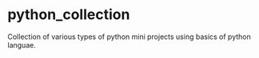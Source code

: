 # python_collection
Collection of various types of python mini projects using basics of python languae.

